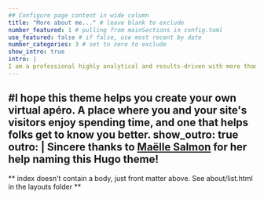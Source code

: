 ```yaml
---
## Configure page content in wide column
title: "More about me..." # leave blank to exclude
number_featured: 1 # pulling from mainSections in config.toml
use_featured: false # if false, use most recent by date
number_categories: 3 # set to zero to exclude
show_intro: true
intro: |
I am a professional highly analytical and results-driven with more than 10 years of experience leveraging geospatial intelligence to address complex challenges in public security and urban environments. PhD-trained in Security and Crime Science from UCL, with expertise in crime analysis, threat intelligence, and strategic planning.
---
```

#I hope this theme helps you create your own virtual apéro. A place where you and your site's visitors enjoy spending time, and one that helps folks get to know you better.
show_outro: true
outro: |
  <i class="fas fa-glass-cheers pr2"></i>Sincere thanks to [Maëlle Salmon](https://masalmon.eu/) for her help naming this Hugo theme!
---

** index doesn't contain a body, just front matter above.
See about/list.html in the layouts folder **